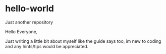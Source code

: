# hello-world
Just another repository 

Hello Everyone,

Just writing a little bit about myself like the guide says too, im new to coding and any hints/tips would be appreciated.
